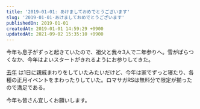 ```yaml
---
title: '2019-01-01: あけましておめでとうございます'
slug: '2019-01-01-あけましておめでとうございます'
publishedOn: 2019-01-01
createdAt: 2019-01-01 14:59:29 +0900
updatedAt: 2021-09-02 15:35:10 +0900
---
```

今年も息子がずっと起きていたので、祖父と我々3人で二年参りへ。雪がぱらつくなか、今年はよいスタートがきれるようにお参りしてきた。

[去年](https://diary.shu-cream.net/2018/01/01/01) は1日に親戚まわりをしていたみたいだけど、今年は家でずっと寝たり、各種の正月イベントをまわったりしていた。ロマサガRSは無料分で限定が揃ったので満足である。

今年も皆さん宜しくお願いします。
